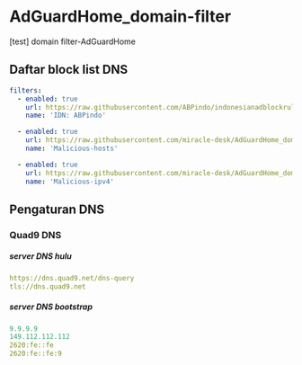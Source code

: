 # AdGuardHome_domain-filter
[test] domain filter-AdGuardHome
## Daftar block list DNS
```yml
filters:
  - enabled: true
    url: https://raw.githubusercontent.com/ABPindo/indonesianadblockrules/master/subscriptions/abpindo.txt
    name: 'IDN: ABPindo'

  - enabled: true
    url: https://raw.githubusercontent.com/miracle-desk/AdGuardHome_domain-filter/main/Malicious-hosts.txt
    name: 'Malicious-hosts'

  - enabled: true
    url: https://raw.githubusercontent.com/miracle-desk/AdGuardHome_domain-filter/main/Malicious-ipv4.txt
    name: 'Malicious-ipv4'
```
## Pengaturan DNS
### Quad9 DNS
##### server DNS hulu
```yml
https://dns.quad9.net/dns-query
tls://dns.quad9.net
```
##### server DNS bootstrap
```yml
9.9.9.9
149.112.112.112
2620:fe::fe
2620:fe::fe:9
```

